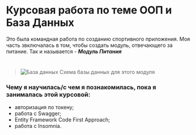 # Курсовая работа по теме ООП и База Данных
Это была командная работа по созданию спортивного приложения. Моя часть звключалась в том, чтобы создать модуль, отвечающего за питание. Так и называется - ***Модуль Питания***
#
> ![База данных](https://github.com/TutaTamta/OO/assets/81257954/567fdf2a-5186-4487-9c6c-fb36c7e688ed)
> Схема базы данных для этого модуля

### Чему я научилась/с чем я познакомилась, пока я занималась этой курсовой:
* авторизация по токену;
* работа с Swagger;
* Entity Framework Code First Approach;
* работа с Insomnia.

